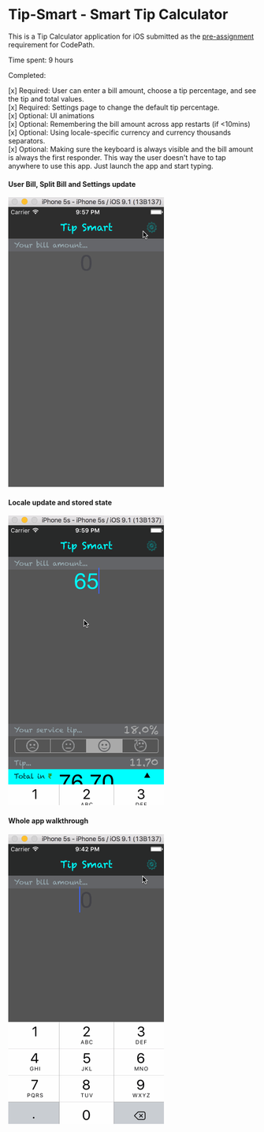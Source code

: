 # Tip-Smart - Smart Tip Calculator

This is a Tip Calculator application for iOS submitted as the [pre-assignment](https://gist.github.com/timothy1ee/7747214) requirement for CodePath.

Time spent: 9 hours

Completed:

[x] Required: User can enter a bill amount, choose a tip percentage, and see the tip and total values.  
[x] Required: Settings page to change the default tip percentage.  
[x] Optional: UI animations  
[x] Optional: Remembering the bill amount across app restarts (if <10mins)  
[x] Optional: Using locale-specific currency and currency thousands separators.  
[x] Optional: Making sure the keyboard is always visible and the bill amount is always the first responder. This way the user doesn't have to tap anywhere to use this app. Just launch the app and start typing.  

#### User Bill, Split Bill and Settings update
![Video Walkthrough required](https://github.com/vnu/Tip-Smart/blob/master/TipSmartDemo/TipSmart1.gif)

#### Locale update and stored state
![Video Walkthrough optional](https://github.com/vnu/Tip-Smart/blob/master/TipSmartDemo/TipSmart2.gif)

#### Whole app walkthrough
![Video Walkthrough whole](https://github.com/vnu/Tip-Smart/blob/master/TipSmartDemo/TipSmart3.gif)


